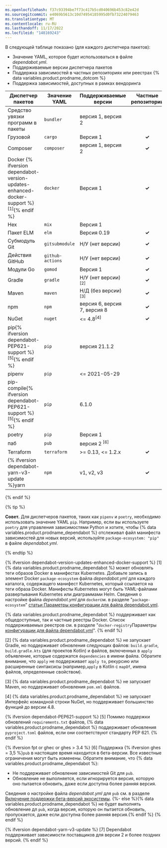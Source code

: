 ```yaml
---
ms.openlocfilehash: f37c93394be7f73c417b5cd040696b453c82e42d
ms.sourcegitcommit: e4069b5613c10d74954185995d0fb73224079463
ms.translationtype: MT
ms.contentlocale: ru-RU
ms.lasthandoff: 11/17/2022
ms.locfileid: "148169243"
---
```

В следующей таблице показано (для каждого диспетчера пакетов):
- Значение YAML, которое будет использоваться в файле *dependabot.yml*.
- Поддерживаемые версии диспетчера пакетов
- Поддержка зависимостей в частных репозиториях или реестрах {% data variables.product.prodname_dotcom %}
- Поддержка зависимостей, доступных в рамках вендоринга

Диспетчер пакетов | Значение YAML      | Поддерживаемые версии | Частные репозитории | Частные реестры | Вендоринг
---------------|------------------|------------------|:---:|:---:|:---:
Средство увязки программ в пакеты        | `bundler`        | версия 1, версия 2           | | **✓** | **✓** |
Грузовой          | `cargo`          | Версия 1               | **✓** | **✓** | |
Composer       | `composer`       | версия 1, версия 2           | **✓** | **✓** | |
Docker {% ifversion dependabot-version-updates-enhanced-docker-support %}<sup>[1]</sup>{% endif %}         | `docker`         | Версия 1               | **✓** | **✓** | |
Hex            | `mix`            | Версия 1               | | **✓** | |
Пакет ELM    | `elm`            | Версия 0.19            | **✓** | **✓** | |
Субмодуль Git  | `gitsubmodule`   | Н/У (нет версии) | **✓** | **✓** | |
Действия GitHub | `github-actions` | Н/У (нет версии) | **✓** | **✓** | |
Модули Go     | `gomod`          | Версия 1               | **✓** | **✓** | **✓** |
Gradle         | `gradle`         | Н/У (нет версии)<sup>[2]</sup>   | **✓** | **✓** | |
Maven          | `maven`          | Н/Д (без версии)<sup>[3]</sup>   | **✓** | **✓** | |
npm            | `npm`            | версия 6, версия 7, версия 8       | **✓** | **✓** | |
NuGet          | `nuget`          | <= 4.8<sup>[4]</sup> | **✓** | **✓** | |
pip{% ifversion dependabot-PEP621-support %}<sup>[5]</sup>{% endif %}          | `pip`            | версия 21.1.2          | | **✓** | |
pipenv         | `pip`            | <= 2021-05-29    | | **✓** | |
pip-compile{% ifversion dependabot-PEP621-support %}<sup>[5]</sup>{% endif %}   | `pip`            | 6.1.0            | | **✓** | |
poetry         | `pip`            | Версия 1               | | **✓** | |{% ifversion fpt or ghec or ghes > 3.4 %}
паб            | `pub`            | версия 2 <sup>[6]</sup> | | | |{% endif %}
Terraform      | `terraform`      | >= 0.13, <= 1.2.x  | **✓** | **✓** | |
{% ifversion dependabot-yarn-v3-update %}yarn           | `npm`            | v1, v2, v3       | **✓** | **✓** | **✓**<sup>[7]</sup> |{% else %}yarn           | `npm`            | Версия 1               | **✓** | **✓** |  |
{% endif %}

{% tip %}

**Совет.** Для диспетчеров пакетов, таких как `pipenv` и `poetry`, необходимо использовать значение YAML `pip`. Например, если вы используете `poetry` для управления зависимостями Python и хотите, чтобы {% data variables.product.prodname_dependabot %} отслеживал файл манифеста зависимостей для новых версий, используйте `package-ecosystem: "pip"` в файле *dependabot.yml*.

{% endtip %}

{% ifversion dependabot-version-updates-enhanced-docker-support %} [1] {% data variables.product.prodname_dependabot %} может обновлять теги образов Docker в манифестах Kubernetes. Добавьте запись в элемент Docker `package-ecosystem` файла _dependabot.yml_ для каждого каталога, содержащего манифест Kubernetes, который ссылается на теги образа Docker. Манифесты Kubernetes могут быть YAML-файлами развертывания Kubernetes или диаграммами Helm. Сведения о настройке файла _dependabot.yml_ для `docker`см. в разделе "`package-ecosystem`" [статьи Параметры конфигурации для файла dependabot.yml](/code-security/dependabot/dependabot-version-updates/configuration-options-for-the-dependabot.yml-file#package-ecosystem).

   {% data variables.product.prodname_dependabot %} поддерживает как общедоступные, так и частные реестры Docker. Список поддерживаемых реестров см. в разделе "`docker-registry`Параметры [конфигурации для файла dependabot.yml](/code-security/dependabot/dependabot-version-updates/configuration-options-for-the-dependabot.yml-file#docker-registry)".
{% endif %}

[2] {% data variables.product.prodname_dependabot %} не запускает Gradle, но поддерживает обновления следующих файлов: `build.gradle`, `build.gradle.kts` (для проектов Kotlin) и файлов, включенных в `apply` объявление, которые содержатся `dependencies` в имени файла. Обратите внимание, что `apply` не поддерживает `apply to`, рекурсию или расширенные синтаксисы (например,`apply` в Kotlin с `mapOf`, имена файлов, определенные свойством).

[3] {% data variables.product.prodname_dependabot %} не запускает Maven, но поддерживает обновления `pom.xml` файлов.

[4] {% data variables.product.prodname_dependabot %} не запускает Интерфейс командной строки NuGet, но поддерживает большинство функций до версии 4.8.

{% ifversion dependabot-PEP621-support %} [5] Помимо поддержки обновлений `requirements.txt` файлов, {% data variables.product.prodname_dependabot %} поддерживает обновления `pyproject.toml` файлов, если они соответствуют стандарту PEP 621. {% endif %}

{% ifversion fpt or ghec or ghes > 3.4 %} [6] Поддержка {% ifversion ghes = 3,5 %}`pub` в настоящее время находится в бета-версии. Все известные ограничения могут быть изменены. Обратите внимание, что {% data variables.product.prodname_dependabot %}:
   - Не поддерживает обновление зависимостей Git для `pub`. 
   - Обновление не выполняется, если игнорируется версия, которую оно пытается обновить, даже если доступна более ранняя версия.

   Сведения о настройке файла _dependabot.yml_ для `pub` см. в разделе [Включение поддержки бета-версий экосистемы](/code-security/dependabot/dependabot-version-updates/configuration-options-for-the-dependabot.yml-file#enable-beta-ecosystems).
   {%- else %}{% data variables.product.prodname_dependabot %} не будет выполнять обновление дл `pub`, когда версия, которую он пытается обновить, пропускается, даже если доступна более ранняя версия.{% endif %} {% endif %} 

{% ifversion dependabot-yarn-v3-update %} [7] Dependabot поддерживает зависимости поставщиков для версии 2 и более поздних версий. {% endif %}

